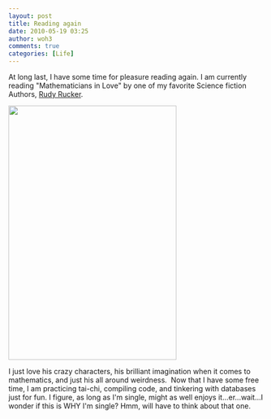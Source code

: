 ```yaml
---
layout: post
title: Reading again
date: 2010-05-19 03:25
author: woh3
comments: true
categories: [Life]
---
```

At long last, I have some time for pleasure reading again. I am currently reading "Mathematicians in Love" by one of my favorite Science fiction Authors, <a href="http://www.cs.sjsu.edu/faculty/rucker/">Rudy Rucker</a>.

<a href="http://woh3blog.files.wordpress.com/2010/05/mathematicians_in_love.jpg"><img class="alignleft size-full wp-image-379" title="mathematicians_in_love" src="http://woh3blog.files.wordpress.com/2010/05/mathematicians_in_love.jpg" alt="" width="331" height="500" /></a>

I just love his crazy characters, his brilliant imagination when it comes to mathematics, and just his all around weirdness.  Now that I have some free time, I am practicing tai-chi, compiling code, and tinkering with databases just for fun. I figure, as long as I'm single, might as well enjoys it...er...wait...I wonder if this is WHY I'm single? Hmm, will have to think about that one.
